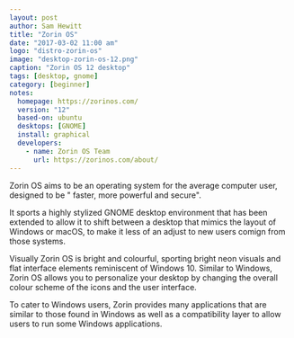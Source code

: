 ```yaml
---
layout: post
author: Sam Hewitt
title: "Zorin OS"
date: "2017-03-02 11:00 am"
logo: "distro-zorin-os"
image: "desktop-zorin-os-12.png"
caption: "Zorin OS 12 desktop"
tags: [desktop, gnome]
category: [beginner]
notes:
  homepage: https://zorinos.com/
  version: "12"
  based-on: ubuntu
  desktops: [GNOME]
  install: graphical
  developers:
    - name: Zorin OS Team
      url: https://zorinos.com/about/
---
```


Zorin OS aims to be an operating system for the average computer user, designed to be " faster, more powerful and secure". 

It sports a highly stylized GNOME desktop environment that has been extended to allow it to shift between a desktop that mimics the layout of Windows or macOS, to make it less of an adjust to new users comign from those systems.

Visually Zorin OS is bright and colourful, sporting bright neon visuals and flat interface elements reminiscent of Windows 10. Similar to Windows, Zorin OS allows you to personalize your desktop by changing the overall colour scheme of the icons and the user interface.

To cater to Windows users, Zorin provides many applications that are similar to those found in Windows as well as a compatibility layer to allow users to run some Windows applications.